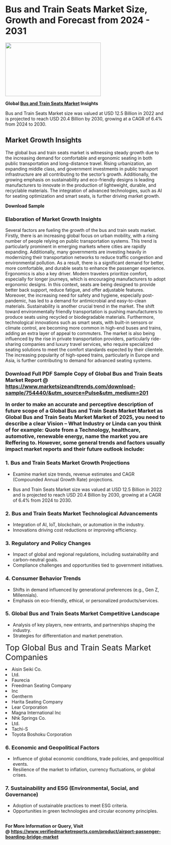 <H1>Bus and Train Seats Market Size, Growth and Forecast from 2024 - 2031</H1><img class="aligncenter size-medium wp-image-584254" src="https://thirdeyenews.in/wp-content/uploads/2024/09/Global-Market-Research-300x168.jpeg" alt="" width="300" height="168" /><p><strong>Global&nbsp;<a href="https://www.marketsizeandtrends.com/download-sample/754440/&amp;utm_source=Pulse&amp;utm_medium=201">Bus and Train Seats Market</a> Insights</strong></p><p>Bus and Train Seats Market size was valued at USD 12.5 Billion in 2022 and is projected to reach USD 20.4 Billion by 2030, growing at a CAGR of 6.4% from 2024 to 2030.</p><p><h2>Market Growth Insights</h2> The global bus and train seats market is witnessing steady growth due to the increasing demand for comfortable and ergonomic seating in both public transportation and long-distance travel. Rising urbanization, an expanding middle class, and government investments in public transport infrastructure are all contributing to the sector’s growth. Additionally, the growing emphasis on sustainability and eco-friendly designs is leading manufacturers to innovate in the production of lightweight, durable, and recyclable materials. The integration of advanced technologies, such as AI for seating optimization and smart seats, is further driving market growth. <p><strong>Download Sample</strong></p> <h3>Elaboration of Market Growth Insights</h3> Several factors are fueling the growth of the bus and train seats market. Firstly, there is an increasing global focus on urban mobility, with a rising number of people relying on public transportation systems. This trend is particularly prominent in emerging markets where cities are rapidly expanding. Additionally, many governments are investing heavily in modernizing their transportation networks to reduce traffic congestion and environmental pollution. As a result, there is a significant demand for better, more comfortable, and durable seats to enhance the passenger experience. Ergonomics is also a key driver. Modern travelers prioritize comfort, especially for longer journeys, which is encouraging manufacturers to adopt ergonomic designs. In this context, seats are being designed to provide better back support, reduce fatigue, and offer adjustable features. Moreover, the increasing need for safety and hygiene, especially post-pandemic, has led to a demand for antimicrobial and easy-to-clean materials. Sustainability is another crucial trend in the market. The shift toward environmentally friendly transportation is pushing manufacturers to produce seats using recycled or biodegradable materials. Furthermore, technological innovations such as smart seats, with built-in sensors or climate control, are becoming more common in high-end buses and trains, adding an extra layer of appeal to commuters. The market is also being influenced by the rise in private transportation providers, particularly ride-sharing companies and luxury travel services, who require specialized seating solutions to meet the comfort standards expected by their clientele. The increasing popularity of high-speed trains, particularly in Europe and Asia, is further contributing to demand for advanced seating systems. <h3></p><p><span class=""><strong>Download Full PDF Sample Copy of Global Bus and Train Seats Market Report</strong> @ <a href="https://www.marketsizeandtrends.com/download-sample/754440/&amp;utm_source=Pulse&amp;utm_medium=201" target="_blank">https://www.marketsizeandtrends.com/download-sample/754440/&amp;utm_source=Pulse&amp;utm_medium=201</a></span></p><p>In order to make an accurate and perceptive description of future scope of a Global&nbsp;Bus and Train Seats Market Market as Global&nbsp;Bus and Train Seats Market Market of 2025, you need to describe a clear Vision &ndash; What Industry or Linda can you think of for example: Quote from a Technology, healthcare, automotive, renewable energy, name the market you are Reffering to. However, some general trends and factors usually impact market reports and their future outlook include:</p><h3>1.&nbsp;<strong>Bus and Train Seats Market Growth Projections</strong></h3><ul><li>Examine market size trends, revenue estimates and CAGR (Compounded Annual Growth Rate) projections.</li><li><p>Bus and Train Seats Market size was valued at USD 12.5 Billion in 2022 and is projected to reach USD 20.4 Billion by 2030, growing at a CAGR of 6.4% from 2024 to 2030.</p></li></ul><h3>2.&nbsp;<strong>Bus and Train Seats Market Technological Advancements</strong></h3><ul><li>Integration of AI, IoT, blockchain, or automation in the industry.</li><li>Innovations driving cost reductions or improving efficiency.</li></ul><h3>3.&nbsp;<strong>Regulatory and Policy Changes</strong></h3><ul><li>Impact of global and regional regulations, including sustainability and carbon-neutral goals.</li><li>Compliance challenges and opportunities tied to government initiatives.</li></ul><h3>4.&nbsp;<strong>Consumer Behavior Trends</strong></h3><ul><li>Shifts in demand influenced by generational preferences (e.g., Gen Z, Millennials).</li><li>Emphasis on eco-friendly, ethical, or personalized products/services.</li></ul><h3>5.&nbsp;<strong>Global Bus and Train Seats Market Competitive Landscape</strong></h3><ul><li>Analysis of key players, new entrants, and partnerships shaping the industry.</li><li>Strategies for differentiation and market penetration.</li></ul><p data-pm-slice="1 1 []"><span style="color: inherit; font-family: inherit; font-size: 25px;">Top Global Bus and Train Seats Market Companies</span></p><div class="" data-test-id=""><p><li>Aisin Seiki Co.</li><li> Ltd.</li><li> Faurecia</li><li> Freedman Seating Company</li><li> Inc</li><li> Gentherm</li><li> Harita Seating Company</li><li> Lear Corporation</li><li> Magna International Inc</li><li> Nhk Springs Co.</li><li> Ltd.</li><li> Tachi-S</li><li> Toyota Boshoku Corporation</li></p></div><h3>6.&nbsp;<strong>Economic and Geopolitical Factors</strong></h3><ul><li>Influence of global economic conditions, trade policies, and geopolitical events.</li><li>Resilience of the market to inflation, currency fluctuations, or global crises.</li></ul><h3>7.&nbsp;<strong>Sustainability and ESG (Environmental, Social, and Governance)</strong></h3><ul><li>Adoption of sustainable practices to meet ESG criteria.</li><li>Opportunities in green technologies and circular economy principles.</li></ul><h2><strong style="font-size: 14px;">For More Information or Query, Visit @&nbsp;</strong><a style="background-color: #ffffff; font-size: 14px;" href="https://www.marketsizeandtrends.com/report/bus-and-train-seats-market/" target="_blank">https://www.verifiedmarketreports.com/product/airport-passenger-boarding-bridge-market</a></h2>
